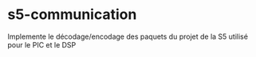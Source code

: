 # s5-communication
Implemente le décodage/encodage des paquets du projet de la S5 utilisé pour le PIC et le DSP
